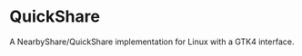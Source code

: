 <!-- FIXME Uncomment once published at Flathub -->
<!-- <a href="https://flathub.org/apps/details/io.github.nozwock.QuickShare"> -->
<!-- <img src="https://flathub.org/api/badge?svg&locale=en&light" width="190px" /> -->
<!-- </a> -->

# QuickShare

<!-- <img src="data/icons/io.github.nozwock.QuickShare.svg" width="128" height="128" /> -->
<p>A NearbyShare/QuickShare implementation for Linux with a GTK4 interface.</p>

<!-- ## Screenshots

<div align="center">
![screenshot](data/resources/screenshots/screenshot1.png)
</div> -->

<!-- ## Hack on QuickShare

To build the development version of Bustle and hack on the code
see the [general guide](https://developer.gnome.org/documentation/tutorials/beginners/getting_started.html)
for building GNOME apps with Flatpak and GNOME Builder. -->

<!-- FIXME Uncomment once available at Damned Lies -->
<!-- ## Translations -->

<!-- Helping to translate QuickShare or add support to a new language is very -->
<!-- welcome. You can find everything you need at: -->
<!-- [l10n.gnome.org/module/quickshare-gtk/](https://l10n.gnome.org/module/quickshare-gtk/) -->
